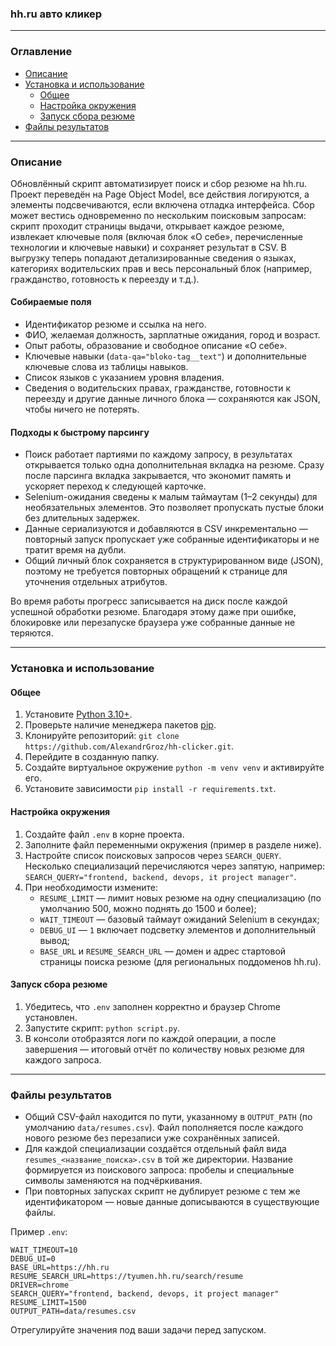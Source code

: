 ### hh.ru авто кликер

____
### Оглавление

- [Описание](#описание)
- [Установка и использование](#установка-и-использование)
    - [Общее](#общее)
    - [Настройка окружения](#настройка-окружения)
    - [Запуск сбора резюме](#запуск-сбора-резюме)
- [Файлы результатов](#файлы-результатов)
____
### Описание
Обновлённый скрипт автоматизирует поиск и сбор резюме на hh.ru. Проект
переведён на Page Object Model, все действия логируются, а элементы подсвечиваются,
если включена отладка интерфейса. Сбор может вестись одновременно по нескольким
поисковым запросам: скрипт проходит страницы выдачи, открывает каждое резюме,
извлекает ключевые поля (включая блок «О себе», перечисленные технологии и
ключевые навыки) и сохраняет результат в CSV. В выгрузку теперь попадают
детализированные сведения о языках, категориях водительских прав и весь
персональный блок (например, гражданство, готовность к переезду и т.д.).

#### Собираемые поля
- Идентификатор резюме и ссылка на него.
- ФИО, желаемая должность, зарплатные ожидания, город и возраст.
- Опыт работы, образование и свободное описание «О себе».
- Ключевые навыки (`data-qa="bloko-tag__text"`) и дополнительные ключевые
  слова из таблицы навыков.
- Список языков с указанием уровня владения.
- Сведения о водительских правах, гражданстве, готовности к переезду и другие
  данные личного блока — сохраняются как JSON, чтобы ничего не потерять.

#### Подходы к быстрому парсингу
- Поиск работает партиями по каждому запросу, в результатах открывается только
  одна дополнительная вкладка на резюме. Сразу после парсинга вкладка
  закрывается, что экономит память и ускоряет переход к следующей карточке.
- Selenium-ожидания сведены к малым таймаутам (1–2 секунды) для необязательных
  элементов. Это позволяет пропускать пустые блоки без длительных задержек.
- Данные сериализуются и добавляются в CSV инкрементально — повторный запуск
  пропускает уже собранные идентификаторы и не тратит время на дубли.
- Общий личный блок сохраняется в структурированном виде (JSON), поэтому не
  требуется повторных обращений к странице для уточнения отдельных атрибутов.

Во время работы прогресс записывается на диск после каждой успешной обработки
резюме. Благодаря этому даже при ошибке, блокировке или перезапуске браузера
уже собранные данные не теряются.
____
### Установка и использование
#### Общее
1. Установите [Python 3.10+](https://www.python.org/downloads/).
2. Проверьте наличие менеджера пакетов [pip](https://pip.pypa.io/en/stable/installation/).
3. Клонируйте репозиторий: `git clone https://github.com/AlexandrGroz/hh-clicker.git`.
4. Перейдите в созданную папку.
5. Создайте виртуальное окружение `python -m venv venv` и активируйте его.
6. Установите зависимости `pip install -r requirements.txt`.

#### Настройка окружения
1. Создайте файл `.env` в корне проекта.
2. Заполните файл переменными окружения (пример в разделе ниже).
3. Настройте список поисковых запросов через `SEARCH_QUERY`. Несколько
   специализаций перечисляются через запятую, например:
   `SEARCH_QUERY="frontend, backend, devops, it project manager"`.
4. При необходимости измените:
   - `RESUME_LIMIT` — лимит новых резюме на одну специализацию (по умолчанию 500,
     можно поднять до 1500 и более);
   - `WAIT_TIMEOUT` — базовый таймаут ожиданий Selenium в секундах;
   - `DEBUG_UI` — `1` включает подсветку элементов и дополнительный вывод;
   - `BASE_URL` и `RESUME_SEARCH_URL` — домен и адрес стартовой страницы поиска
     резюме (для региональных поддоменов hh.ru).

#### Запуск сбора резюме
1. Убедитесь, что `.env` заполнен корректно и браузер Chrome установлен.
2. Запустите скрипт: `python script.py`.
3. В консоли отобразятся логи по каждой операции, а после завершения — итоговый
   отчёт по количеству новых резюме для каждого запроса.
____
### Файлы результатов
- Общий CSV-файл находится по пути, указанному в `OUTPUT_PATH`
  (по умолчанию `data/resumes.csv`). Файл пополняется после каждого нового
  резюме без перезаписи уже сохранённых записей.
- Для каждой специализации создаётся отдельный файл вида
  `resumes_<название_поиска>.csv` в той же директории. Название формируется из
  поискового запроса: пробелы и специальные символы заменяются на подчёркивания.
- При повторных запусках скрипт не дублирует резюме с тем же идентификатором —
  новые данные дописываются в существующие файлы.

Пример `.env`:

```
WAIT_TIMEOUT=10
DEBUG_UI=0
BASE_URL=https://hh.ru
RESUME_SEARCH_URL=https://tyumen.hh.ru/search/resume
DRIVER=chrome
SEARCH_QUERY="frontend, backend, devops, it project manager"
RESUME_LIMIT=1500
OUTPUT_PATH=data/resumes.csv
```

Отрегулируйте значения под ваши задачи перед запуском.
